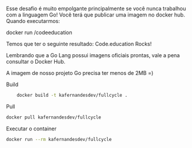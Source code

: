 Esse desafio é muito empolgante principalmente se você nunca trabalhou com a linguagem Go! Você terá que publicar uma imagem no docker hub. Quando executarmos:

docker run /codeeducation

Temos que ter o seguinte resultado: Code.education Rocks!

Lembrando que a Go Lang possui imagens oficiais prontas, vale a pena consultar o Docker Hub.

A imagem de nosso projeto Go precisa ter menos de 2MB =)

Build
```bash
    docker build -t kafernandesdev/fullcycle .
```
Pull
```bash
docker pull kafernandesdev/fullcycle
```

Executar o container

```bash
docker run --rm kafernandesdev/fullcycle
```